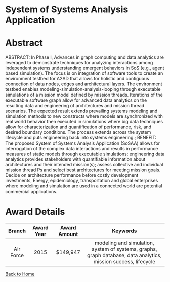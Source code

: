 
System of Systems Analysis Application
======================================

# Abstract


ABSTRACT: In Phase I, Advances in graph computing and data analytics are leveraged to demonstrate techniques for analyzing interactions among independent systems understanding emergent behaviors in SoS (e.g., agent based simulation). The focus is on integration of software tools to create an environment testbed for A2AD that allows for holistic and contiguous connection of data nodes, edges and architectural layers. The environment testbed enables modeling-simulation-analysis-looping through executable simulations of a mission model defined by mission threads. Iterations of the executable software graph allow for advanced data analytics on the resulting data and engineering of architectures and mission thread scenarios. The expected result extends prevailing systems modeling and simulation methods to new constructs where models are synchronized with real world behavior then executed in simulations where big data techniques allow for characterization and quantification of performance, risk, and desired boundary conditions. The process extends across the system lifecycle and puts engineering back into systems engineering.; BENEFIT: The proposed System of Systems Analysis Application (SoSAA) allows for interrogation of the complex data interactions and results in performance measures of static models through executable simulations; engineering data analytics provides stakeholders with quantifiable information about architectures and their intended mission(s); assess collective and individual mission thread Ps and select best architectures for meeting mission goals. Decide on architecture performance before costly development investments, Energy, epidemiology, transportation and global enterprises where modeling and simulation are used in a connected world are potential commercial applications.  

# Award Details

|Branch|Award Year|Award Amount|Keywords|
| :---: | :---: | :---: | :---: |
|Air Force|2015|$149,947|modeling and simulation, system of systems, graphs, graph database, data analytics, mission success, lifecycle|
  
  


[Back to Home](https://github.com/chrischow/dod_sbir_awards/Reports/DJ/#1364)